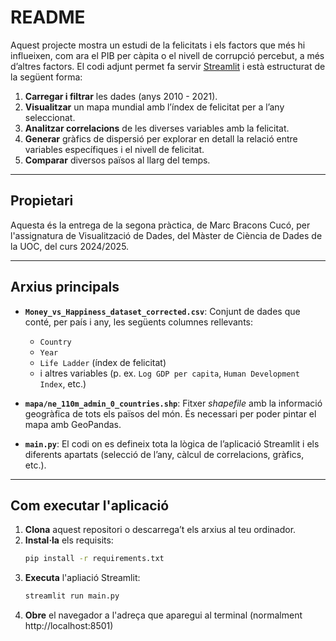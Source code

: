 # README

Aquest projecte mostra un estudi de la felicitats i els factors que més hi influeixen, com ara el PIB per càpita o el nivell de corrupció percebut, a més d’altres factors. El codi adjunt permet fa servir [Streamlit](https://streamlit.io/) i està estructurat de la següent forma:

1. **Carregar i filtrar** les dades (anys 2010 - 2021).  
2. **Visualitzar** un mapa mundial amb l’índex de felicitat per a l’any seleccionat.  
3. **Analitzar correlacions** de les diverses variables amb la felicitat.  
4. **Generar** gràfics de dispersió per explorar en detall la relació entre variables específiques i el nivell de felicitat.  
5. **Comparar** diversos països al llarg del temps.

---

## Propietari

Aquesta és la entrega de la segona pràctica, de Marc Bracons Cucó, per l'assignatura de Visualització de Dades, del Màster de Ciència de Dades de la UOC, del curs 2024/2025.

---

## Arxius principals

- **`Money_vs_Happiness_dataset_corrected.csv`**: Conjunt de dades que conté, per país i any, les següents columnes rellevants:  
  - `Country`  
  - `Year`  
  - `Life Ladder` (índex de felicitat)  
  - i altres variables (p. ex. `Log GDP per capita`, `Human Development Index`, etc.)

- **`mapa/ne_110m_admin_0_countries.shp`**: Fitxer *shapefile* amb la informació geogràfica de tots els països del món. És necessari per poder pintar el mapa amb GeoPandas.

- **`main.py`**: El codi on es defineix tota la lògica de l’aplicació Streamlit i els diferents apartats (selecció de l’any, càlcul de correlacions, gràfics, etc.).

---

## Com executar l'aplicació

1. **Clona** aquest repositori o descarrega’t els arxius al teu ordinador.  
2. **Instal·la** els requisits:
   ```bash
   pip install -r requirements.txt
   ```
3. **Executa** l'apliació Streamlit:
   ```bash
   streamlit run main.py
   ```
4. **Obre** el navegador a l'adreça que aparegui al terminal (normalment http://localhost:8501)
